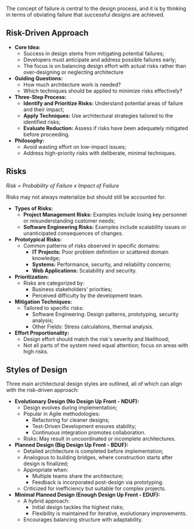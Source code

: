 
The concept of failure is central to the design process, and it is by thinking in terms of obviating failure that successful designs are achieved.

## Risk-Driven Approach

- **Core Idea:**
	- Success in design stems from mitigating potential failures;
	- Developers must anticipate and address possible failures early;
	- The focus is on balancing design effort with actual risks rather than over-designing or neglecting architecture
- **Guiding Questions:**
	- How much architecture work is needed?
	- Which techniques should be applied to minimize risks effectively?
- **Three-Step Process:**
	- **Identify and Prioritize Risks:** Understand potential areas of failure and their impact;
	- **Apply Techniques:** Use architectural strategies tailored to the identified risks;
	- **Evaluate Reduction:** Assess if risks have been adequately mitigated before proceeding.
- **Philosophy:**
	- Avoid wasting effort on low-impact issues;
	- Address high-priority risks with deliberate, minimal techniques.

## Risks

_Risk = Probability of Failure x Impact of Failure_

Risks may not always materialize but should still be accounted for.

- **Types of Risks:**
	- **Project Management Risks:** Examples include losing key personnel or misunderstanding customer needs;
	- **Software Engineering Risks:** Examples include scalability issues or unanticipated consequences of changes.
- **Prototypical Risks:**
	- Common patterns of risks observed in specific domains:
		- **IT Projects:** Poor problem definition or scattered domain knowledge;
		- **Systems:** Performance, security, and reliability concerns;
		- **Web Applications:** Scalability and security.
- **Prioritization:**
	- Risks are categorized by:
		- Business stakeholders' priorities;
		- Perceived difficulty by the development team.
- **Mitigation Techniques:**
	- Tailored to specific risks:
		- Software Engineering: Design patterns, prototyping, security analysis;
		- Other Fields: Stress calculations, thermal analysis.
- **Effort Proportionality:**
	- Design effort should match the risk's severity and likelihood;
	- Not all parts of the system need equal attention; focus on areas with high risks.

## Styles of Design

Three main architectural design styles are outlined, all of which can align with the risk-driven approach:

- **Evolutionary Design (No Design Up Front - NDUF):**
	- Design evolves during implementation;
	- Popular in Agile methodologies:
		- Refactoring for cleaner designs;
		- Test-Driven Development ensures stability;
		- Continuous integration promotes collaboration.
	- Risks: May result in uncoordinated or incomplete architectures.
- **Planned Design (Big Design Up Front - BDUF):**
	- Detailed architecture is completed before implementation;
	- Analogous to building bridges, where construction starts after design is finalized;
	- Appropriate when:
		- Multiple teams share the architecture;
		- Feedback is incorporated post-design via prototyping.
	- Criticized for inefficiency but suitable for complex projects.
- **Minimal Planned Design (Enough Design Up Front - EDUF):**
	- A hybrid approach:
		- Initial design tackles the highest risks;
		- Flexibility is maintained for iterative, evolutionary improvements.
	- Encourages balancing structure with adaptability.